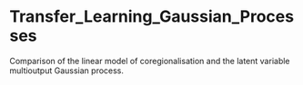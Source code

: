# Transfer_Learning_Gaussian_Processes
Comparison of the linear model of coregionalisation and the latent variable multioutput Gaussian process.
